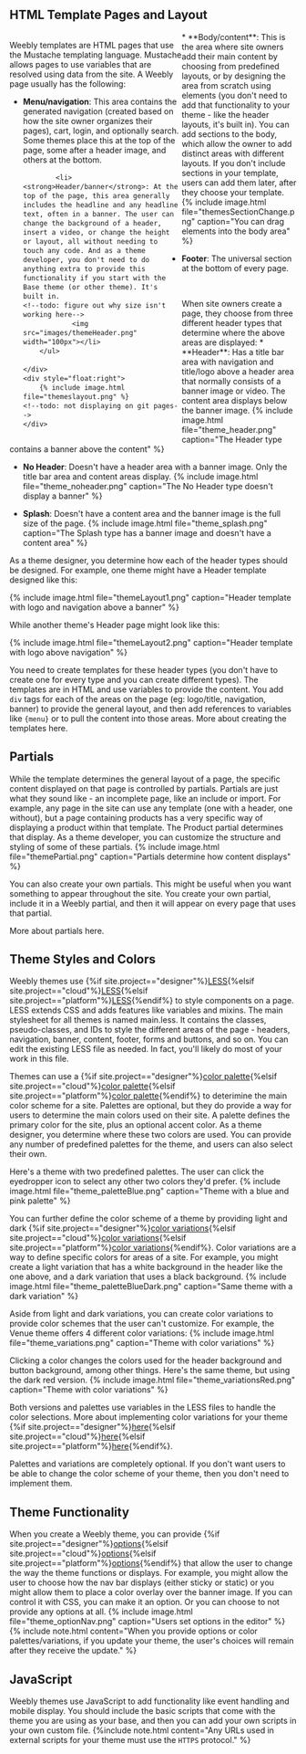 ## HTML Template Pages and Layout
<div style="width:100%;overflow:hidden">
    <div style="width:60%;overflow:hidden;float:left">
        <p>Weebly templates are HTML pages that use the Mustache templating language. Mustache allows pages to use variables that are resolved using data from the site. A Weebly page usually has the following:</p>
        <ul>
            <li><strong>Menu/navigation</strong>: This area contains the generated navigation (created based on how the site owner organizes their pages), cart, login, and optionally search. Some themes place this at the top of the page, some after a header image, and others at the bottom.</li>

            <li><strong>Header/banner</strong>: At the top of the page, this area generally includes the headline and any headline text, often in a banner. The user can change the background of a header, insert a video, or change the height or layout, all without needing to touch any code. And as a theme developer, you don't need to do anything extra to provide this functionality if you start with the Base theme (or other theme). It's built in.
    <!--todo: figure out why size isn't working here-->
                <img src="images/themeHeader.png" width="100px"></li>
        </ul>

    </div>
    <div style="float:right">
        {% include image.html file="themeslayout.png" %}
    <!--todo: not displaying on git pages-->
    </div>
</div>
* **Body/content**: This is the area where site owners add their main content by choosing from predefined layouts, or by designing the area from scratch using elements (you don't need to add that functionality to your theme - like the header layouts, it's built in). You can add sections to the body, which allow the owner to add distinct areas with different layouts. If you don't include sections in your template, users can add them later, after they choose your template.
    {% include image.html file="themesSectionChange.png" caption="You can drag elements into the body area" %}

* **Footer**: The universal section at the bottom of every page.
​
<p>&nbsp;</p>
When site owners create a page, they choose from three different header types that determine where the above areas are displayed:
* **Header**: Has a title bar area with navigation and title/logo above a header area that normally consists of a banner image or video. The content area displays below the banner image.
    {% include image.html file="theme_header.png" caption="The Header type contains a banner above the content" %}

* **No Header**: Doesn't have a header area with a banner image. Only the title bar area and content areas display.
    {% include image.html file="theme_noheader.png" caption="The No Header type doesn't display a banner" %}

* **Splash**: Doesn't have a content area and the banner image is the full size of the page.
    {% include image.html file="theme_splash.png" caption="The Splash type has a banner image and doesn't have a content area" %}

As a theme designer, you determine how each of the header types should be designed. For example, one theme might have a Header template designed like this:

{% include image.html file="themeLayout1.png" caption="Header template with logo and navigation above a banner" %}

While another theme's Header page might look like this:

{% include image.html file="themeLayout2.png" caption="Header template with logo above navigation" %}

You need to create templates for these header types (you don't have to create one for every type and you can create different types). The templates are in HTML and use variables to provide the content. You add `div` tags for each of the areas on the page (eg: logo/title, navigation, banner) to provide the general layout, and then add references to variables like `{menu}` or to pull the content into those areas. More about creating the templates here<!--todo: link-->.

## Partials

While the template determines the general layout of a page, the specific content displayed on that page is controlled by partials. Partials are just what they sound like - an incomplete page, like an include or import. For example, any page in the site can use any template (one with a header, one without), but a page containing products has a very specific way of displaying a product within that template.  The Product partial determines that display. As a theme developer, you can customize the structure and styling of some of these partials.
{% include image.html file="themePartial.png" caption="Partials determine how content displays" %}

You can also create your own partials. This might be useful when you want something to appear throughout the site. You create your own partial, include it in a Weebly partial, and then it will appear on every page that uses that partial.

More about partials here.<!--todo: link-->

## Theme Styles and Colors
Weebly themes use {%if site.project=="designer"%}[LESS](ds_themes_LESS.html){%elsif site.project=="cloud"%}[LESS](cl_themes_LESS.html){%elsif site.project=="platform"%}[LESS](pf_themes_LESS.html){%endif%}
to style components on a page. LESS extends CSS and adds features like variables and mixins. The main stylesheet for all themes is named main.less. It contains the classes, pseudo-classes, and IDs to style the different areas of the page - headers, navigation, banner, content, footer, forms and buttons, and so on. You can edit the existing LESS file as needed. In fact, you'll likely do most of your work in this file.

Themes can use a {%if site.project=="designer"%}[color palette](ds_themes_palette.html){%elsif site.project=="cloud"%}[color palette](cl_themes_palette.html){%elsif site.project=="platform"%}[color palette](pf_themes_palette.html){%endif%} to deterimine the main color scheme for a site. Palettes are optional, but they do provide a way for users to determine the main colors used on their site. A palette defines the primary color for the site, plus an optional accent color. As a theme designer, you determine where these two colors are used. You can provide any number of predefined palettes for the theme, and users can also select their own.

Here's a theme with two predefined palettes. The user can click the eyedropper icon to select any other two colors they'd prefer.
{% include image.html file="theme_paletteBlue.png" caption="Theme with a blue and pink palette" %}

​You can further define the color scheme of a theme by providing light and dark {%if site.project=="designer"%}[color variations](ds_themes_variations.html){%elsif site.project=="cloud"%}[color variations](cl_themes_variations.html){%elsif site.project=="platform"%}[color variations](pf_themes_variations.html){%endif%}. Color variations are a way to define specific colors for areas of a site. For example, you might create a light variation that has a white background in the header like the one above, and a dark variation that uses a black background.
{% include image.html file="theme_paletteBlueDark.png" caption="Same theme with a dark variation" %}

​Aside from light and dark variations, you can create color variations to provide color schemes that the user can't customize. For example, the Venue theme offers 4 different color variations:
{% include image.html file="theme_variations.png" caption="Theme with color variations" %}

​Clicking a color changes the colors used for the header background and button background, among other things. Here's the same theme, but using the dark red version.
{% include image.html file="theme_variationsRed.png" caption="Theme with color variations" %}

Both versions and palettes use variables in the LESS files to handle the color selections. More about implementing color variations for your theme {%if site.project=="designer"%}[here](ds_themes_variations.html){%elsif site.project=="cloud"%}[here](cl_themes_variations.html){%elsif site.project=="platform"%}[here](pf_themes_variations.html){%endif%}.

​Palettes and variations are completely optional. If you don't want users to be able to change the color scheme of your theme, then you don't need to implement them.

## Theme Functionality

When you create a Weebly theme, you can provide {%if site.project=="designer"%}[options](ds_themes_options.html){%elsif site.project=="cloud"%}[options](cl_themes_options.html){%elsif site.project=="platform"%}[options](pf_themes_options.html){%endif%} that allow the user to change the way the theme functions or displays. For example, you might allow the user to choose how the nav bar displays (either sticky or static) or you might allow them to place a color overlay over the banner image. If you can control it with CSS, you can make it an option. Or you can choose to not provide any options at all.
{% include image.html file="theme_optionNav.png" caption="Users set options in the editor" %}
{% include note.html content="When you provide options or color palettes/variations, if you update your theme, the user's choices will remain after they receive the update." %}

## JavaScript

Weebly themes use JavaScript to add functionality like event handling and mobile display. You should include the basic scripts that come with the theme you are using as your base, and then you can add your own scripts in your own custom file.
{%include note.html content="Any URLs used in external scripts for your theme must use the `HTTPS` protocol." %}

